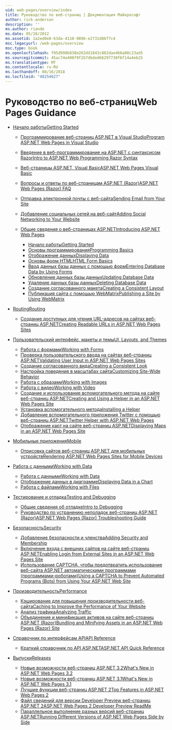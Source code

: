 ```yaml
---
uid: web-pages/overview/index
title: Руководство по веб-страниц | Документация Майкрософт
author: rick-anderson
description: ''
ms.author: riande
ms.date: 05/18/2012
ms.assetid: 1a2ed0e8-63da-4110-9896-e2731d86f7c4
msc.legacyurl: /web-pages/overview
msc.type: book
ms.openlocfilehash: f95d998b838e262dd1843c882dae466a88c23ad5
ms.sourcegitcommit: 45ac74e400f9f2b7dbded66297730f6f14a4eb25
ms.translationtype: MT
ms.contentlocale: ru-RU
ms.lasthandoff: 08/16/2018
ms.locfileid: "48254627"
---
```

<a name="web-pages-guidance"></a><span data-ttu-id="85a75-102">Руководство по веб-страниц</span><span class="sxs-lookup"><span data-stu-id="85a75-102">Web Pages Guidance</span></span>
====================
- [<span data-ttu-id="85a75-103">Начало работы</span><span class="sxs-lookup"><span data-stu-id="85a75-103">Getting Started</span></span>](getting-started/index.md)

    - [<span data-ttu-id="85a75-104">Программирование веб-страниц ASP.NET в Visual Studio</span><span class="sxs-lookup"><span data-stu-id="85a75-104">Program ASP.NET Web Pages in Visual Studio</span></span>](getting-started/program-asp-net-web-pages-in-visual-studio.md)
    - [<span data-ttu-id="85a75-105">Введение в веб-программирование на ASP.NET с синтаксисом Razor</span><span class="sxs-lookup"><span data-stu-id="85a75-105">Intro to ASP.NET Web Programming Razor Syntax</span></span>](getting-started/introducing-razor-syntax-c.md)
    - [<span data-ttu-id="85a75-106">Веб-страницы ASP.NET, Visual Basic</span><span class="sxs-lookup"><span data-stu-id="85a75-106">ASP.NET Web Pages Visual Basic</span></span>](getting-started/introducing-razor-syntax-vb.md)
    - [<span data-ttu-id="85a75-107">Вопросы и ответы по веб-страницам ASP.NET (Razor)</span><span class="sxs-lookup"><span data-stu-id="85a75-107">ASP.NET Web Pages (Razor) FAQ</span></span>](getting-started/aspnet-web-pages-razor-faq.md)
    - [<span data-ttu-id="85a75-108">Отправка электронной почты с веб-сайта</span><span class="sxs-lookup"><span data-stu-id="85a75-108">Sending Email from Your Site</span></span>](getting-started/11-adding-email-to-your-web-site.md)
    - [<span data-ttu-id="85a75-109">Добавление социальных сетей на веб-сайт</span><span class="sxs-lookup"><span data-stu-id="85a75-109">Adding Social Networking to Your Website</span></span>](getting-started/13-adding-social-networking-to-your-web-site.md)
    - [<span data-ttu-id="85a75-110">Общие сведения о веб-страницах ASP.NET</span><span class="sxs-lookup"><span data-stu-id="85a75-110">Introducing ASP.NET Web Pages</span></span>](getting-started/introducing-aspnet-web-pages-2/index.md)

        - [<span data-ttu-id="85a75-111">Начало работы</span><span class="sxs-lookup"><span data-stu-id="85a75-111">Getting Started</span></span>](getting-started/introducing-aspnet-web-pages-2/getting-started.md)
        - [<span data-ttu-id="85a75-112">Основы программирования</span><span class="sxs-lookup"><span data-stu-id="85a75-112">Programming Basics</span></span>](getting-started/introducing-aspnet-web-pages-2/intro-to-web-pages-programming.md)
        - [<span data-ttu-id="85a75-113">Отображение данных</span><span class="sxs-lookup"><span data-stu-id="85a75-113">Displaying Data</span></span>](getting-started/introducing-aspnet-web-pages-2/displaying-data.md)
        - [<span data-ttu-id="85a75-114">Основы форм HTML</span><span class="sxs-lookup"><span data-stu-id="85a75-114">HTML Form Basics</span></span>](getting-started/introducing-aspnet-web-pages-2/form-basics.md)
        - [<span data-ttu-id="85a75-115">Ввод данных базы данных с помощью форм</span><span class="sxs-lookup"><span data-stu-id="85a75-115">Entering Database Data by Using Forms</span></span>](getting-started/introducing-aspnet-web-pages-2/entering-data.md)
        - [<span data-ttu-id="85a75-116">Обновление данных базы данных</span><span class="sxs-lookup"><span data-stu-id="85a75-116">Updating Database Data</span></span>](getting-started/introducing-aspnet-web-pages-2/updating-data.md)
        - [<span data-ttu-id="85a75-117">Удаление данных базы данных</span><span class="sxs-lookup"><span data-stu-id="85a75-117">Deleting Database Data</span></span>](getting-started/introducing-aspnet-web-pages-2/deleting-data.md)
        - [<span data-ttu-id="85a75-118">Создание согласованного макета</span><span class="sxs-lookup"><span data-stu-id="85a75-118">Creating a Consistent Layout</span></span>](getting-started/introducing-aspnet-web-pages-2/layouts.md)
        - [<span data-ttu-id="85a75-119">Публикация сайта с помощью WebMatrix</span><span class="sxs-lookup"><span data-stu-id="85a75-119">Publishing a Site by Using WebMatrix</span></span>](getting-started/introducing-aspnet-web-pages-2/publishing.md)
- [<span data-ttu-id="85a75-120">Routing</span><span class="sxs-lookup"><span data-stu-id="85a75-120">Routing</span></span>](routing/index.md)

    - [<span data-ttu-id="85a75-121">Создание доступных для чтения URL-адресов на сайтах веб-страниц ASP.NET</span><span class="sxs-lookup"><span data-stu-id="85a75-121">Creating Readable URLs in ASP.NET Web Pages Sites</span></span>](routing/creating-readable-urls-in-aspnet-web-pages-sites.md)
- [<span data-ttu-id="85a75-122">Пользовательский интерфейс, макеты и темы</span><span class="sxs-lookup"><span data-stu-id="85a75-122">UI, Layouts, and Themes</span></span>](ui-layouts-and-themes/index.md)

    - [<span data-ttu-id="85a75-123">Работа с формами</span><span class="sxs-lookup"><span data-stu-id="85a75-123">Working with Forms</span></span>](ui-layouts-and-themes/4-working-with-forms.md)
    - [<span data-ttu-id="85a75-124">Проверка пользовательского ввода на сайтах веб-страниц ASP.NET</span><span class="sxs-lookup"><span data-stu-id="85a75-124">Validating User Input in ASP.NET Web Pages Sites</span></span>](ui-layouts-and-themes/validating-user-input-in-aspnet-web-pages-sites.md)
    - [<span data-ttu-id="85a75-125">Создание согласованного вида</span><span class="sxs-lookup"><span data-stu-id="85a75-125">Creating a Consistent Look</span></span>](ui-layouts-and-themes/3-creating-a-consistent-look.md)
    - [<span data-ttu-id="85a75-126">Настройка поведения в масштабах сайта</span><span class="sxs-lookup"><span data-stu-id="85a75-126">Customizing Site-Wide Behavior</span></span>](ui-layouts-and-themes/18-customizing-site-wide-behavior.md)
    - [<span data-ttu-id="85a75-127">Работа с образами</span><span class="sxs-lookup"><span data-stu-id="85a75-127">Working with Images</span></span>](ui-layouts-and-themes/9-working-with-images.md)
    - [<span data-ttu-id="85a75-128">Работа с видео</span><span class="sxs-lookup"><span data-stu-id="85a75-128">Working with Video</span></span>](ui-layouts-and-themes/10-working-with-video.md)
    - [<span data-ttu-id="85a75-129">Создание и использование вспомогательного метода на сайте веб-страниц ASP.NET</span><span class="sxs-lookup"><span data-stu-id="85a75-129">Creating and Using a Helper in an ASP.NET Web Pages Site</span></span>](ui-layouts-and-themes/creating-and-using-a-helper-in-an-aspnet-web-pages-site.md)
    - [<span data-ttu-id="85a75-130">Установка вспомогательного метода</span><span class="sxs-lookup"><span data-stu-id="85a75-130">Installing a Helper</span></span>](ui-layouts-and-themes/installing-helpers.md)
    - [<span data-ttu-id="85a75-131">Добавление вспомогательного приложения Twitter с помощью веб-страниц ASP.NET</span><span class="sxs-lookup"><span data-stu-id="85a75-131">Twitter Helper with ASP.NET Web Pages</span></span>](ui-layouts-and-themes/twitter-helper.md)
    - [<span data-ttu-id="85a75-132">Отображение карт на сайте веб-страниц ASP.NET</span><span class="sxs-lookup"><span data-stu-id="85a75-132">Displaying Maps in an ASP.NET Web Pages Site</span></span>](ui-layouts-and-themes/displaying-maps-in-an-aspnet-web-pages-site.md)
- [<span data-ttu-id="85a75-133">Мобильные приложения</span><span class="sxs-lookup"><span data-stu-id="85a75-133">Mobile</span></span>](mobile/index.md)

    - [<span data-ttu-id="85a75-134">Отрисовка сайтов веб-страниц ASP.NET для мобильных устройств</span><span class="sxs-lookup"><span data-stu-id="85a75-134">Rendering ASP.NET Web Pages Sites for Mobile Devices</span></span>](mobile/rendering-aspnet-web-pages-sites-for-mobile-devices.md)
- [<span data-ttu-id="85a75-135">Работа с данными</span><span class="sxs-lookup"><span data-stu-id="85a75-135">Working with Data</span></span>](data/index.md)

    - [<span data-ttu-id="85a75-136">Работа с данными</span><span class="sxs-lookup"><span data-stu-id="85a75-136">Working with Data</span></span>](data/5-working-with-data.md)
    - [<span data-ttu-id="85a75-137">Отображение данных в диаграмме</span><span class="sxs-lookup"><span data-stu-id="85a75-137">Displaying Data in a Chart</span></span>](data/7-displaying-data-in-a-chart.md)
    - [<span data-ttu-id="85a75-138">Работа с файлами</span><span class="sxs-lookup"><span data-stu-id="85a75-138">Working with Files</span></span>](data/working-with-files.md)
- [<span data-ttu-id="85a75-139">Тестирование и отладка</span><span class="sxs-lookup"><span data-stu-id="85a75-139">Testing and Debugging</span></span>](testing-and-debugging/index.md)

    - [<span data-ttu-id="85a75-140">Общие сведения об отладке</span><span class="sxs-lookup"><span data-stu-id="85a75-140">Intro to Debugging</span></span>](testing-and-debugging/introduction-to-debugging.md)
    - [<span data-ttu-id="85a75-141">Руководство по устранению неполадок веб-страниц ASP.NET (Razor)</span><span class="sxs-lookup"><span data-stu-id="85a75-141">ASP.NET Web Pages (Razor) Troubleshooting Guide</span></span>](testing-and-debugging/aspnet-web-pages-razor-troubleshooting-guide.md)
- [<span data-ttu-id="85a75-142">Безопасность</span><span class="sxs-lookup"><span data-stu-id="85a75-142">Security</span></span>](security/index.md)

    - [<span data-ttu-id="85a75-143">Добавление безопасности и членства</span><span class="sxs-lookup"><span data-stu-id="85a75-143">Adding Security and Membership</span></span>](security/16-adding-security-and-membership.md)
    - [<span data-ttu-id="85a75-144">Включение входа с внешних сайтов на сайте веб-страниц ASP.NET</span><span class="sxs-lookup"><span data-stu-id="85a75-144">Enabling Login from External Sites in an ASP.NET Web Pages Site</span></span>](security/enabling-login-from-external-sites-in-an-aspnet-web-pages-site.md)
    - [<span data-ttu-id="85a75-145">Использование CAPTCHA, чтобы предотвратить использование веб-сайта ASP.NET автоматическими программами (программами-роботами)</span><span class="sxs-lookup"><span data-stu-id="85a75-145">Using a CAPTCHA to Prevent Automated Programs (Bots) from Using Your ASP.NET Web Site</span></span>](security/using-a-catpcha-to-prevent-automated-programs-bots-from-using-your-aspnet-web-site.md)
- [<span data-ttu-id="85a75-146">Производительность</span><span class="sxs-lookup"><span data-stu-id="85a75-146">Performance</span></span>](performance-and-traffic/index.md)

    - [<span data-ttu-id="85a75-147">Кэширование для повышения производительности веб-сайта</span><span class="sxs-lookup"><span data-stu-id="85a75-147">Caching to Improve the Performance of Your Website</span></span>](performance-and-traffic/15-caching-to-improve-the-performance-of-your-website.md)
    - [<span data-ttu-id="85a75-148">Анализ трафика</span><span class="sxs-lookup"><span data-stu-id="85a75-148">Analyzing Traffic</span></span>](performance-and-traffic/14-analyzing-traffic.md)
    - [<span data-ttu-id="85a75-149">Объединение и минификация активов на сайте веб-страниц ASP.NET (Razor)</span><span class="sxs-lookup"><span data-stu-id="85a75-149">Bundling and Minifying Assets in an ASP.NET Web Pages (Razor) Site</span></span>](performance-and-traffic/bundling-and-minifying-assets-in-an-aspnet-web-pages-razor-site.md)
- [<span data-ttu-id="85a75-150">Справочник по интерфейсам API</span><span class="sxs-lookup"><span data-stu-id="85a75-150">API Reference</span></span>](api-reference/index.md)

    - [<span data-ttu-id="85a75-151">Краткий справочник по API ASP.NET</span><span class="sxs-lookup"><span data-stu-id="85a75-151">ASP.NET API Quick Reference</span></span>](api-reference/asp-net-web-pages-api-reference.md)
- [<span data-ttu-id="85a75-152">Выпуски</span><span class="sxs-lookup"><span data-stu-id="85a75-152">Releases</span></span>](releases/index.md)

    - [<span data-ttu-id="85a75-153">Новые возможности веб-страниц ASP.NET 3.2</span><span class="sxs-lookup"><span data-stu-id="85a75-153">What's New in ASP.NET Web Pages 3.2</span></span>](releases/whats-new-in-aspnet-web-pages-32.md)
    - [<span data-ttu-id="85a75-154">Новые возможности веб-страниц ASP.NET 3.1</span><span class="sxs-lookup"><span data-stu-id="85a75-154">What's New in ASP.NET Web Pages 3.1</span></span>](releases/whats-new-aspnet-web-pages-31.md)
    - [<span data-ttu-id="85a75-155">Лучшие функции веб-страниц ASP.NET 2</span><span class="sxs-lookup"><span data-stu-id="85a75-155">Top Features in ASP.NET Web Pages 2</span></span>](releases/top-features-in-web-pages-2.md)
    - [<span data-ttu-id="85a75-156">Файл сведений для версии Developer Preview веб-страниц ASP.NET 2</span><span class="sxs-lookup"><span data-stu-id="85a75-156">ASP.NET Web Pages 2 Developer Preview ReadMe</span></span>](releases/aspnet-web-pages-2-developer-preview-readme.md)
    - [<span data-ttu-id="85a75-157">Параллельное выполнение разных версий веб-страниц ASP.NET</span><span class="sxs-lookup"><span data-stu-id="85a75-157">Running Different Versions of ASP.NET Web Pages Side by Side</span></span>](releases/running-v1-and-v2-sites-side-by-side.md)

